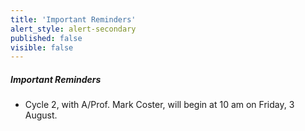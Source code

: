 ```yaml
---
title: 'Important Reminders'
alert_style: alert-secondary
published: false
visible: false
---
```


##### Important Reminders

* Cycle 2, with A/Prof. Mark Coster, will begin at 10 am on Friday, 3 August.

